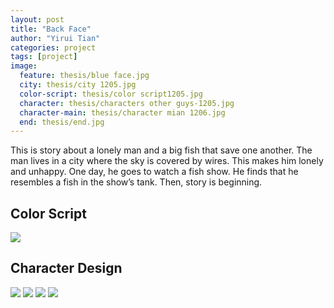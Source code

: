 ```yaml
---
layout: post
title: "Back Face"
author: "Yirui Tian"
categories: project
tags: [project]
image:
  feature: thesis/blue face.jpg
  city: thesis/city 1205.jpg
  color-script: thesis/color script1205.jpg
  character: thesis/characters other guys-1205.jpg
  character-main: thesis/character mian 1206.jpg
  end: thesis/end.jpg
---
```


This is story about a lonely man and a big fish that save one another. The man lives in a city where the sky is covered by wires. This makes him lonely and unhappy. One day, he goes to watch a fish show. He finds that he resembles a fish in the show’s tank. Then, story is beginning.

## Color Script

  <img src="{{ site.github.url }}/assets/img/{{ page.image.color-script }}">

## Character Design


  <img src="{{ site.github.url }}/assets/img/{{ page.image.character-main }}">



  <img src="{{ site.github.url }}/assets/img/{{ page.image.character }}">



  <img src="{{ site.github.url }}/assets/img/{{ page.image.city }}">



  <img src="{{ site.github.url }}/assets/img/{{ page.image.end }}">


